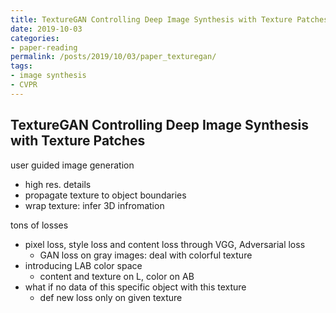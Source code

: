 ```yaml
---
title: TextureGAN Controlling Deep Image Synthesis with Texture Patches
date: 2019-10-03
categories:
- paper-reading
permalink: /posts/2019/10/03/paper_texturegan/
tags:
- image synthesis
- CVPR
---
```


## TextureGAN Controlling Deep Image Synthesis with Texture Patches

user guided image generation
- high res. details
- propagate texture to object boundaries
- wrap texture: infer 3D infromation

tons of losses
- pixel loss, style loss and content loss through VGG, Adversarial loss
    - GAN loss on gray images: deal with colorful texture
- introducing LAB color space
    - content and texture on L, color on AB
- what if no data of this specific object with this texture
    - def new loss only on given texture
